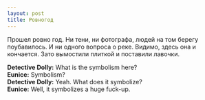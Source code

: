 ```yaml
---
layout: post
title: Ровногод
---
```


Прошел ровно год. Ни тени,&nbsp;ни фотографа, людей на том берегу поубавилось. И ни одного вопроса о реке. Видимо,&nbsp;здесь она и кончается. Зато вымостили плиткой и поставили лавочки.  
  
**Detective Dolly:** What is the symbolism here?  
**Eunice:** Symbolism?  
**Detective Dolly:** Yeah. What does it symbolize?  
**Eunice:** Well, it symbolizes a huge fuck-up.

<!--kg-card-end: markdown-->
